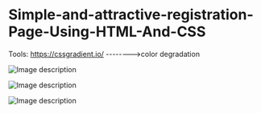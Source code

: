 # Simple-and-attractive-registration-Page-Using-HTML-And-CSS
Tools:
https://cssgradient.io/ -------->color degradation

![Image description](https://github.com/Haiahemmohamed/Simple-and-attractive-registration-Page-Using-HTML-And-CSS/blob/master/img/PrototypeX.png)

![Image description](https://github.com/Haiahemmohamed/Simple-and-attractive-registration-Page-Using-HTML-And-CSS/blob/master/img/PrototypX1.png)

![Image description](https://github.com/Haiahemmohamed/Simple-and-attractive-registration-Page-Using-HTML-And-CSS/blob/master/img/prototype.png)
